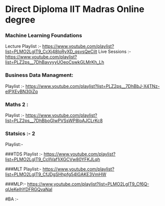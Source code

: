 # Direct Diploma IIT Madras Online degree

### Machine Learning Foundations
Lecture Playlist :- https://www.youtube.com/playlist?list=PLMO2LgIT9_CcXj48IoRyXD_qsvsQeCilt
Live Sessions :- https://www.youtube.com/playlist?list=PLZ2ps__7DhBavvyyUOeoCswkGLMrKh_Lh

### Business Data Managment:
Playlist :- https://www.youtube.com/playlist?list=PLZ2ps__7DhBbJ-X4TNz-elPXEvBN30iZq

### Maths 2 :
Playlist :- https://www.youtube.com/playlist?list=PLZ2ps__7DhBboGlwPVSsWP8loAJCLrKc8

### Statsics :- 2 
Playlist:-

###TDS 
Playlist :- https://www.youtube.com/playlist?list=PLMO2LgIT9_CcIlVaf1iXGCVw80YFKJLqh

###MLT
Playlist:- https://www.youtube.com/playlist?list=PLMO2LgIT9_CfJDgSHhpfg54IGAKE3VmHW

###MLP:- https://www.youtube.com/playlist?list=PLMO2LgIT9_Cf6Q-qUeKeIhYDFRGQvaNaI

#BA :- 
